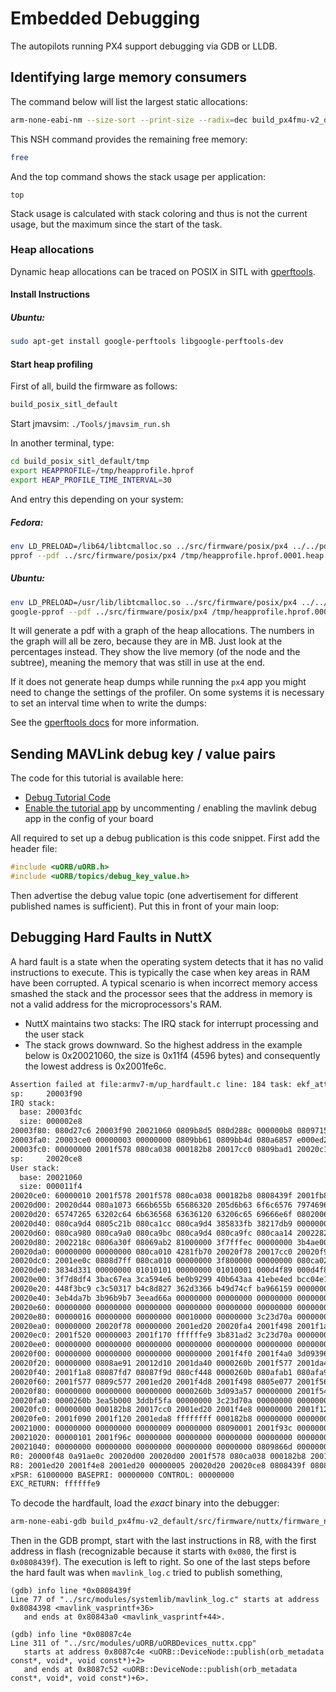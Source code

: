 # Embedded Debugging

The autopilots running PX4 support debugging via GDB or LLDB.

## Identifying large memory consumers

The command below will list the largest static allocations:

<div class="host-code"></div>

```bash
arm-none-eabi-nm --size-sort --print-size --radix=dec build_px4fmu-v2_default/src/firmware/nuttx/firmware_nuttx | grep " [bBdD] "
```

This NSH command provides the remaining free memory:

```bash
free
```

And the top command shows the stack usage per application:

```
top
```

Stack usage is calculated with stack coloring and thus is not the current usage, but the maximum since the start of the task.

### Heap allocations
Dynamic heap allocations can be traced on POSIX in SITL with [gperftools](https://github.com/gperftools/gperftools).

#### Install Instructions
##### Ubuntu:
```bash
sudo apt-get install google-perftools libgoogle-perftools-dev
```

#### Start heap profiling

First of all, build the firmware as follows:
```bash
build_posix_sitl_default
```
Start jmavsim: `./Tools/jmavsim_run.sh`

In another terminal, type:
```bash
cd build_posix_sitl_default/tmp
export HEAPPROFILE=/tmp/heapprofile.hprof
export HEAP_PROFILE_TIME_INTERVAL=30
```

And entry this depending on your system:
##### Fedora:
```bash
env LD_PRELOAD=/lib64/libtcmalloc.so ../src/firmware/posix/px4 ../../posix-configs/SITL/init/lpe/iris
pprof --pdf ../src/firmware/posix/px4 /tmp/heapprofile.hprof.0001.heap > heap.pdf
```

##### Ubuntu:
```bash
env LD_PRELOAD=/usr/lib/libtcmalloc.so ../src/firmware/posix/px4 ../../posix-configs/SITL/init/lpe/iris
google-pprof --pdf ../src/firmware/posix/px4 /tmp/heapprofile.hprof.0001.heap > heap.pdf
```

It will generate a pdf with a graph of the heap allocations.
The numbers in the graph will all be zero, because they are in MB. Just look at the percentages instead. They show the live memory (of the node and the subtree), meaning the memory that was still in use at the end.

If it does not generate heap dumps while running the `px4` app you might need to change the settings of the profiler. On some systems it is necessary to set an interval time when to write the dumps:

See the [gperftools docs](http://htmlpreview.github.io/?https://github.com/gperftools/gperftools/blob/master/doc/heapprofile.html) for more information.

## Sending MAVLink debug key / value pairs

The code for this tutorial is available here:

  * [Debug Tutorial Code](https://github.com/PX4/Firmware/blob/master/src/examples/px4_mavlink_debug/px4_mavlink_debug.c)
  * [Enable the tutorial app](https://github.com/PX4/Firmware/tree/master/cmake/configs) by uncommenting / enabling the mavlink debug app in the config of your board

All required to set up a debug publication is this code snippet. First add the header file:

<div class="host-code"></div>

```C
#include <uORB/uORB.h>
#include <uORB/topics/debug_key_value.h>
```

Then advertise the debug value topic (one advertisement for different published names is sufficient). Put this in front of your main loop:


## Debugging Hard Faults in NuttX

A hard fault is a state when the operating system detects that it has no valid instructions to execute. This is typically the case when key areas in RAM have been corrupted. A typical scenario is when incorrect memory access smashed the stack and the processor sees that the address in memory is not a valid address for the microprocessors's RAM.

  * NuttX maintains two stacks: The IRQ stack for interrupt processing and the user stack
  * The stack grows downward. So the highest address in the example below is 0x20021060, the size is 0x11f4 (4596 bytes) and consequently the lowest address is 0x2001fe6c.

```bash
Assertion failed at file:armv7-m/up_hardfault.c line: 184 task: ekf_att_pos_estimator
sp:     20003f90
IRQ stack:
  base: 20003fdc
  size: 000002e8
20003f80: 080d27c6 20003f90 20021060 0809b8d5 080d288c 000000b8 08097155 00000010
20003fa0: 20003ce0 00000003 00000000 0809bb61 0809bb4d 080a6857 e000ed24 080a3879
20003fc0: 00000000 2001f578 080ca038 000182b8 20017cc0 0809bad1 20020c14 00000000
sp:     20020ce8
User stack:
  base: 20021060
  size: 000011f4
20020ce0: 60000010 2001f578 2001f578 080ca038 000182b8 0808439f 2001fb88 20020d4c
20020d00: 20020d44 080a1073 666b655b 65686320 205d6b63 6f6c6576 79746963 76696420
20020d20: 65747265 63202c64 6b636568 63636120 63206c65 69666e6f 08020067 0805c4eb
20020d40: 080ca9d4 0805c21b 080ca1cc 080ca9d4 385833fb 38217db9 00000000 080ca964
20020d60: 080ca980 080ca9a0 080ca9bc 080ca9d4 080ca9fc 080caa14 20022824 00000002
20020d80: 2002218c 0806a30f 08069ab2 81000000 3f7fffec 00000000 3b4ae00c 3b12eaa6
20020da0: 00000000 00000000 080ca010 4281fb70 20020f78 20017cc0 20020f98 20017cdc
20020dc0: 2001ee0c 0808d7ff 080ca010 00000000 3f800000 00000000 080ca020 3aa35c4e
20020de0: 3834d331 00000000 01010101 00000000 01010001 000d4f89 000d4f89 000f9fda
20020e00: 3f7d8df4 3bac67ea 3ca594e6 be0b9299 40b643aa 41ebe4ed bcc04e1b 43e89c96
20020e20: 448f3bc9 c3c50317 b4c8d827 362d3366 b49d74cf ba966159 00000000 00000000
20020e40: 3eb4da7b 3b96b9b7 3eead66a 00000000 00000000 00000000 00000000 00000000
20020e60: 00000000 00000000 00000000 00000000 00000000 00000000 00000000 00000000
20020e80: 00000016 00000000 00000000 00010000 00000000 3c23d70a 00000000 00000000
20020ea0: 00000000 20020f78 00000000 2001ed20 20020fa4 2001f498 2001f1a8 2001f500
20020ec0: 2001f520 00000003 2001f170 ffffffe9 3b831ad2 3c23d70a 00000000 00000000
20020ee0: 00000000 00000000 00000000 00000000 00000000 00000000 00000000 00000000
20020f00: 00000000 00000000 00000000 00000000 2001f4f0 2001f4a0 3d093964 00000001
20020f20: 00000000 0808ae91 20012d10 2001da40 0000260b 2001f577 2001da40 0000260b
20020f40: 2001f1a8 08087fd7 08087f9d 080cf448 0000260b 080afab1 080afa9d 00000003
20020f60: 2001f577 0809c577 2001ed20 2001f4d8 2001f498 0805e077 2001f568 20024540
20020f80: 00000000 00000000 00000000 0000260b 3d093a57 00000000 2001f540 2001f4f0
20020fa0: 0000260b 3ea5b000 3ddbf5fa 00000000 3c23d70a 00000000 00000000 000f423f
20020fc0: 00000000 000182b8 20017cc0 2001ed20 2001f4e8 00000000 2001f120 0805ea0d
20020fe0: 2001f090 2001f120 2001eda8 ffffffff 000182b8 00000000 00000000 00000000
20021000: 00000000 00000000 00000009 00000000 08090001 2001f93c 0000000c 00000000
20021020: 00000101 2001f96c 00000000 00000000 00000000 00000000 00000000 00000000
20021040: 00000000 00000000 00000000 00000000 00000000 0809866d 00000000 00000000
R0: 20000f48 0a91ae0c 20020d00 20020d00 2001f578 080ca038 000182b8 20017cc0
R8: 2001ed20 2001f4e8 2001ed20 00000005 20020d20 20020ce8 0808439f 08087c4e
xPSR: 61000000 BASEPRI: 00000000 CONTROL: 00000000
EXC_RETURN: ffffffe9
```

To decode the hardfault, load the *exact* binary into the debugger:

<div class="host-code"></div>

```bash
arm-none-eabi-gdb build_px4fmu-v2_default/src/firmware/nuttx/firmware_nuttx
```

Then in the GDB prompt, start with the last instructions in R8, with the first address in flash (recognizable because it starts with `0x080`, the first is `0x0808439f`). The execution is left to right. So one of the last steps before the hard fault was when ```mavlink_log.c``` tried to publish something,

<div class="host-code"></div>

```gdb
(gdb) info line *0x0808439f
Line 77 of "../src/modules/systemlib/mavlink_log.c" starts at address 0x8084398 <mavlink_vasprintf+36>
   and ends at 0x80843a0 <mavlink_vasprintf+44>.
```

<div class="host-code"></div>

```gdb
(gdb) info line *0x08087c4e
Line 311 of "../src/modules/uORB/uORBDevices_nuttx.cpp"
   starts at address 0x8087c4e <uORB::DeviceNode::publish(orb_metadata const*, void*, void const*)+2>
   and ends at 0x8087c52 <uORB::DeviceNode::publish(orb_metadata const*, void*, void const*)+6>.
```
